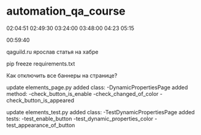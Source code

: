 # automation_qa_course

02:04:51
02:49:30
03:24:00
03:48:00
04:23
05:15


00:59:40

qaguild.ru
ярослав
статья на хабре



pip freeze requirements.txt

Как отключить все баннеры на странице?







update elements_page.py
added class: 
-DynamicPropertiesPage
added method:
-check_button_is_enable
-check_changed_of_color
-check_button_is_appeared


update elements_test.py
added class:
-TestDynamicPropertiesPage
added tests:
-test_enable_button
-test_dynamic_properties_color
-test_appearance_of_button
